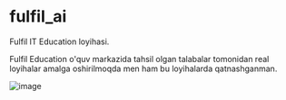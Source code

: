# fulfil_ai
Fulfil IT Education loyihasi.

Fulfil Education o'quv markazida tahsil olgan talabalar tomonidan real loyihalar amalga oshirilmoqda men ham bu loyihalarda qatnashganman.


![image](https://user-images.githubusercontent.com/91982815/195416211-4e9568cf-ece5-4262-8398-0e76ae67f329.png)
